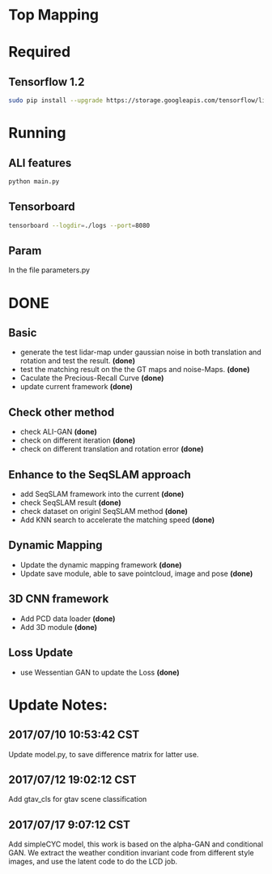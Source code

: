 # Top Mapping

# Required
## Tensorflow 1.2
```bash
sudo pip install --upgrade https://storage.googleapis.com/tensorflow/linux/gpu/tensorflow_gpu-1.2.0-cp27-none-linux_x86_64.whl
```

# Running
## ALI features
```bash
python main.py
```

## Tensorboard
```bash
tensorboard --logdir=./logs --port=8080
```

## Param
In the file parameters.py

# DONE
## Basic
* generate the test lidar-map under gaussian noise in both translation and rotation and test the result. **(done)**
* test the matching result on the the GT maps and noise-Maps. **(done)**
* Caculate the Precious-Recall Curve **(done)**
* update current framework **(done)**

## Check other method
* check ALI-GAN **(done)**
* check on different iteration **(done)**
* check on different translation and rotation error **(done)**


## Enhance to the SeqSLAM approach
* add SeqSLAM framework into the current **(done)**
* check SeqSLAM result **(done)**
* check dataset on originl SeqSLAM method **(done)**
* Add KNN search to accelerate the matching speed **(done)**

## Dynamic Mapping
* Update the dynamic mapping framework **(done)**
* Update save module, able to save pointcloud, image and pose **(done)**

## 3D CNN framework
* Add PCD data loader **(done)**
* Add 3D module **(done)**

## Loss Update
* use Wessentian GAN to update the Loss **(done)**



# Update Notes:
## 2017/07/10 10:53:42 CST
Update model.py, to save difference matrix for latter use.

## 2017/07/12 19:02:12 CST
Add gtav_cls for gtav scene classification

## 2017/07/17 9:07:12 CST
Add simpleCYC model, this work is based on the alpha-GAN and conditional GAN.
We extract the weather condition invariant code from different style images, and use the latent code 
to do the LCD job.
